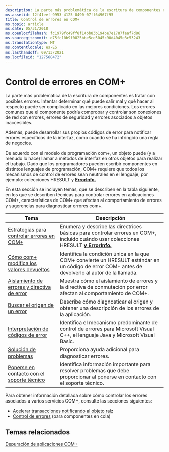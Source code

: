 ```yaml
---
description: La parte más problemática de la escritura de componentes es tratar con posibles errores.
ms.assetid: 12f41eef-9953-4125-8490-07ff64967f95
title: Control de errores en COM+
ms.topic: article
ms.date: 05/31/2018
ms.openlocfilehash: fc1979fc49ff8f14bb83b194be7e1787feaf7d86
ms.sourcegitcommit: d75fc10b9f0825bbe5ce5045c90d4045e3c53243
ms.translationtype: MT
ms.contentlocale: es-ES
ms.lasthandoff: 09/13/2021
ms.locfileid: "127568472"
---
```

# <a name="handling-errors-in-com"></a>Control de errores en COM+

La parte más problemática de la escritura de componentes es tratar con posibles errores. Intentar determinar qué puede salir mal y qué hacer al respecto puede ser complicado en las mejores condiciones. Los errores comunes que el componente podría comprobar y controlar son conexiones de red con errores, errores de seguridad y errores asociados a objetos inaccesibles.

Además, puede desarrollar sus propios códigos de error para notificar errores específicos de la interfaz, como cuando se ha infringido una regla de negocios.

De acuerdo con el modelo de programación com+, un objeto puede (y a menudo lo hace) llamar a métodos de interfaz en otros objetos para realizar el trabajo. Dado que los programadores pueden escribir componentes en distintos lenguajes de programación, COM+ requiere que todos los mecanismos de control de errores sean neutrales en el lenguaje, por ejemplo: colecciones HRESULT y [**ErrorInfo.**](errorinfo.md)

En esta sección se incluyen temas, que se describen en la tabla siguiente, en los que se describen técnicas para controlar errores en aplicaciones COM+, características de COM+ que afectan al comportamiento de errores y sugerencias para diagnosticar errores com+.



| Tema                                                                                           | Descripción                                                                                                                                                 |
|-------------------------------------------------------------------------------------------------|-------------------------------------------------------------------------------------------------------------------------------------------------------------|
| [Estrategias para controlar errores en COM+](strategies-for-handling-errors-in-com-.md)<br/> | Enumera y describe las directrices básicas para controlar errores en COM+, incluido cuándo usar colecciones HRESULT [**y ErrorInfo.**](errorinfo.md)<br/> |
| [Cómo com+ modifica los valores devueltos](how-com--modifies-return-values.md)<br/>               | Identifica la condición única en la que COM+ convierte un HRESULT estándar en un código de error COM+ antes de devolverlo al autor de la llamada.<br/>             |
| [Aislamiento de errores y directiva de error](fault-isolation-and-failfast-policy.md)<br/>       | Muestra cómo el aislamiento de errores y la directiva de conmutación por error afectan al comportamiento de COM+.<br/>                                                                          |
| [Buscar el origen de un error](finding-the-source-of-an-error.md)<br/>                 | Describe cómo diagnosticar el origen y obtener una descripción de los errores de la aplicación. <br/>                                                       |
| [Interpretación de códigos de error](interpreting-error-codes.md)<br/>                             | Identifica el mecanismo predominante de control de errores para Microsoft Visual C++, el lenguaje Java y Microsoft Visual Basic. <br/>                    |
| [Solución de problemas](troubleshooting.md)<br/>                                               | Proporciona ayuda adicional para diagnosticar errores.<br/>                                                                                             |
| [Ponerse en contacto con el soporte técnico](contacting-support.md)<br/>                                         | Identifica información importante para resolver problemas que debe proporcionar al ponerse en contacto con el soporte técnico.<br/>                                                     |



 

Para obtener información detallada sobre cómo controlar los errores asociados a varios servicios COM+, consulte las secciones siguientes:

-   [Acelerar transacciones notificando al objeto raíz](speeding-transactions-by-notifying-the-root-object.md)
-   [Control de errores](handling-errors-in-queued-components.md) (para componentes en cola)

## <a name="related-topics"></a>Temas relacionados

<dl> <dt>

[Depuración de aplicaciones COM+](debugging-com--applications.md)
</dt> </dl>

 

 




